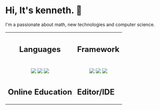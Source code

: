 # Hi, It's kenneth. 👋 

I'm a passionate about math, new technologies and computer science.
<br>


<table>
  <tr>
    <th>
        <h2>Languages</h2>
    </th>
    <th>
        <h2>Framework</h2>
    </th>
  </tr>
  <!-- 2nd row -->
  <tr>
    <!-- languages -->
    <td>
        <div align='center'>
        <br>
        <img src='https://img.shields.io/badge/PHP-777BB4?style=for-the-badge&logo=php&logoColor=white'>
        <img src='https://img.shields.io/badge/JavaScript-F7DF1E?style=for-the-badge&logo=javascript&logoColor=black'>
        <img src='https://img.shields.io/badge/Markdown-000000?style=for-the-badge&logo=markdown&logoColor=white'>
        </div>
    </td>
     <!-- Framework -->
    <td>
        <div align='center'>
        <br>
        <img src='https://img.shields.io/badge/Node.js-43853D?style=for-the-badge&logo=node.js&logoColor=white'>
        <img src='https://img.shields.io/badge/JavaScript-323330?style=for-the-badge&logo=javascript&logoColor=F7DF1E'>
        <img src='https://img.shields.io/badge/Markdown-000000?style=for-the-badge&logo=markdown&logoColor=white'>
        </div>
    </td>
    <!-- cli -->
   <!--  <td>
        <div align='center'>
        <br>
        <img src='https://img.shields.io/badge/GIT-E44C30?style=for-the-badge&logo=git&logoColor=white'>
        <img src='https://img.shields.io/badge/Node.js-43853D?style=for-the-badge&logo=node.js&logoColor=white'>
        <img src='https://img.shields.io/badge/JavaScript-323330?style=for-the-badge&logo=javascript&logoColor=F7DF1E'>
        <img src='https://img.shields.io/badge/Markdown-000000?style=for-the-badge&logo=markdown&logoColor=white'>
        </div>
    </td> -->
  </tr>
    <tr>
    <td>
        <h2>Online Education</h2>
    </td>
    <td>
        <h2>Editor/IDE</h2>
    </td>
    </tr>
</table>


